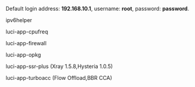 Default login address: **192.168.10.1**, username: **root**, password: **password**.

ipv6helper

luci-app-cpufreq

luci-app-firewall

luci-app-opkg

luci-app-ssr-plus (Xray 1.5.8,Hysteria 1.0.5)

luci-app-turboacc (Flow Offload,BBR CCA)
